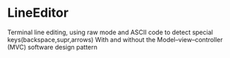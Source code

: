 # LineEditor

Terminal line editing, using raw mode and ASCII code to detect special keys(backspace,supr,arrows)
With and without the Model–view–controller (MVC) software design pattern 
